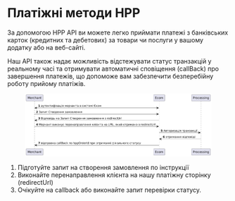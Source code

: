 # Платіжні методи HPP

За допомогою HPP API ви можете легко приймати платежі з банківських карток (кредитних та дебетових) за товари чи послуги у вашому додатку або на веб-сайті.&#x20;

Наш API також надає можливість відстежувати статус транзакцій у реальному часі та отримувати автоматичні сповіщення (callBack) про завершення платежів, що допоможе вам забезпечити безперебійну роботу прийому платіжів.

<figure><img src="../.gitbook/assets/егнкр.png" alt=""><figcaption></figcaption></figure>

1. Підготуйте запит на створення замовлення по інструкції
2. Виконайте перенаправлення клієнта на нашу платіжну сторінку (redirectUrl)
3. Очікуйте на callback або виконайте запит перевірки статусу.
